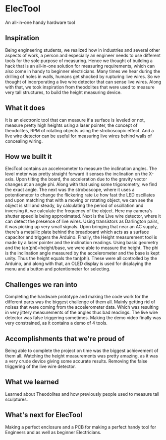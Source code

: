 # ElecTool
An all-in-one handy hardware tool

## Inspiration
Being engineering students, we realized how in industries and several other aspects of work, a person and especially an engineer needs to use different tools for the sole purpose of measuring. Hence we thought of building a hack that is an all-in-one solution for measuring requirements, which can also come in handy to beginner electricians. Many times we hear during the drilling of holes in walls, humans get shocked by rupturing live wires. So we thought of incorporating a live wire detector that can sense live wires. Along with that, we took inspiration from theodolites that were used to measure very tall structures, to build the height measuring device. 

## What it does
It is an electronic tool that can measure if a surface is leveled or not, measure pretty high heights using a laser pointer, the concept of theodolites, RPM of rotating objects using the stroboscopic effect. And a live wire detector can be useful for measuring live wires behind walls of concealing wiring. 

## How we built it
ElecTool contains an accelerometer to measure the inclination angles. The level meter was pretty straight forward it senses the inclination on the X-axis. Upon tilting the board, the acceleration due to the gravity vector changes at an angle phi. Along with that using some trigonometry, we find the exact angle. 
The next was the stroboscope, where it uses a potentiometer to change the flickering rate i.e how fast the LED oscillates and upon matching that with a moving or rotating object, we can see the object is still and steady, by calculating the period of oscillation and inversing it, we calculate the frequency of the object.  Here my camera's shutter speed is being approximated.
Next is the Live wire detector, where it can detect the presence of live wires. Using transistors as Darlington pairs, it was picking up very small signals. Upon bringing that near an AC supply, there's a metallic plate behind the breadboard which acts as a surface capacitor and triggers the Arduino. 
Finally, the Height measurement tool is made by a laser pointer and the inclination readings. Using basic geometry and the tan(phi)=height/base, we were able to measure the height. The phi is the inclination angle measured by the accelerometer and the base is kept unity. Thus the height equals the tan(phi). 
These were all controlled by the Arduino, and along with that, an OLED display is used for displaying the menu and a button and potentiometer for selecting. 

## Challenges we ran into
Completing the hardware prototype and making the code work for the different parts was the biggest challenge of them all. Mainly getting rid of noises that were coming from the accelerometer data. Which was resulting in very jittery measurements of the angles thus bad readings. The live wire detector was false triggering sometimes. Making the demo video finally was very constrained, as it contains a demo of 4 tools. 

## Accomplishments that we're proud of
Being able to complete the project on time was the biggest achievement of them all. Watching the height measurements was pretty amazing, as it was a very crude device giving some accurate results. Removing the false triggering of the live wire detector.

## What we learned
Learned about Theodolites and how previously people used to measure tall sculptures. 

## What's next for ElecTool
Making a perfect enclosure and a PCB for making a perfect handy tool for Engineers and as well as beginner Electricians.
